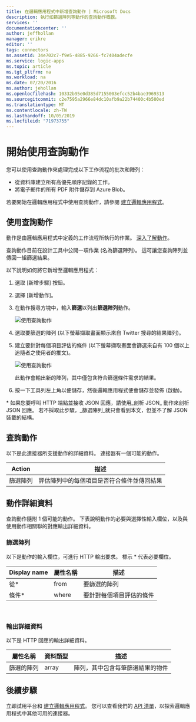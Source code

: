 ```yaml
---
title: 在邏輯應用程式中新增查詢動作 | Microsoft Docs
description: 執行如篩選陣列等動作的查詢動作概觀。
services: ''
documentationcenter: ''
author: jeffhollan
manager: erikre
editor: ''
tags: connectors
ms.assetid: 34e702c7-f9e5-4885-9266-fc7404adecfe
ms.service: logic-apps
ms.topic: article
ms.tgt_pltfrm: na
ms.workload: na
ms.date: 07/20/2016
ms.author: jehollan
ms.openlocfilehash: 10332b95e0d385d7155003efcc52b4bae3969313
ms.sourcegitcommit: c2e7595a2966e84dc10afb9a22b74400c4b500ed
ms.translationtype: MT
ms.contentlocale: zh-TW
ms.lasthandoff: 10/05/2019
ms.locfileid: "71973755"
---
```

# <a name="get-started-with-the-query-action"></a>開始使用查詢動作
您可以使用查詢動作來處理完成以下工作流程的批次和陣列︰

* 從資料庫建立所有高優先順序記錄的工作。
* 將電子郵件的所有 PDF 附件儲存到 Azure Blob。

若要開始在邏輯應用程式中使用查詢動作，請參閱 [建立邏輯應用程式](../logic-apps/quickstart-create-first-logic-app-workflow.md)。

## <a name="use-the-query-action"></a>使用查詢動作
動作是由邏輯應用程式中定義的工作流程所執行的作業。 
[深入了解動作](../connectors/apis-list.md)。  

查詢動作目前在設計工具中公開一項作業 (名為篩選陣列)。 這可讓您查詢陣列並傳回一組篩選結果。

以下說明如何將它新增至邏輯應用程式︰

1. 選取 [新增步驟] 按鈕。
2. 選擇 [新增動作]。
3. 在動作搜尋方塊中，輸入**篩選**以列出**篩選陣列**動作。
   
    ![使用查詢動作](./media/connectors-native-query/using-action-1.png)
4. 選取要篩選的陣列 (以下螢幕擷取畫面顯示來自 Twitter 搜尋的結果陣列)。
5. 建立要針對每個項目評估的條件 (以下螢幕擷取畫面會篩選來自有 100 個以上追隨者之使用者的推文)。
   
    ![使用查詢動作](./media/connectors-native-query/using-action-2.png)
   
    此動作會輸出新的陣列，其中僅包含符合篩選條件需求的結果。
6. 按一下工具列左上角以便儲存，然後邏輯應用程式便會儲存並發佈 (啟動)。

\* 如果您要呼叫 HTTP 端點並接收 JSON 回應，請使用_剖析 JSON_ 動作來剖析 JSON 回應。 若不採取此步驟，_篩選陣列_就只會看到本文，但並不了解 JSON 裝載的結構。

## <a name="query-action"></a>查詢動作
以下是此連接器所支援動作的詳細資料。 連接器有一個可能的動作。

| Action | 描述 |
| --- | --- |
| 篩選陣列 |評估陣列中的每個項目是否符合條件並傳回結果 |

## <a name="action-details"></a>動作詳細資料
查詢動作隨附 1 個可能的動作。 下表說明動作的必要與選擇性輸入欄位，以及與使用動作相關聯的對應輸出詳細資料。

### <a name="filter-array"></a>篩選陣列
以下是動作的輸入欄位，可進行 HTTP 輸出要求。
標示 * 代表必要欄位。

| Display name | 屬性名稱 | 描述 |
| --- | --- | --- |
| 從* |from |要篩選的陣列 |
| 條件* |where |要針對每個項目評估的條件 |

<br>

### <a name="output-details"></a>輸出詳細資料
以下是 HTTP 回應的輸出詳細資料。

| 屬性名稱 | 資料類型 | 描述 |
| --- | --- | --- |
| 篩選的陣列 |array |陣列，其中包含每筆篩選結果的物件 |

## <a name="next-steps"></a>後續步驟
立即試用平台和 [建立邏輯應用程式](../logic-apps/quickstart-create-first-logic-app-workflow.md)。 您可以查看我們的 [API 清單](apis-list.md)，以探索邏輯應用程式中其他可用的連接器。

